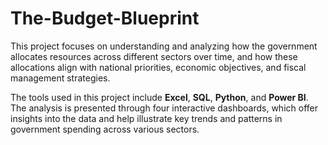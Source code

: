 # The-Budget-Blueprint

This project focuses on understanding and analyzing how the government allocates resources across different sectors over time, and how these allocations align with national priorities, economic objectives, and fiscal management strategies.

The tools used in this project include **Excel**, **SQL**, **Python**, and **Power BI**. The analysis is presented through four interactive dashboards, which offer insights into the data and help illustrate key trends and patterns in government spending across various sectors.
